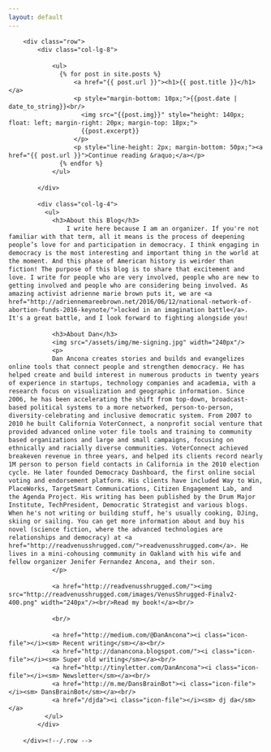 ```yaml
---
layout: default
---
```


<section id="about" name="about"></section>

<div id="intro">
  <div class="container">

        <div class="row">               
            <div class="col-lg-8">

                <ul>
                  {% for post in site.posts %}
                      <a href="{{ post.url }}"><h1>{{ post.title }}</h1></a>
                      <p style="margin-bottom: 10px;">{{post.date | date_to_string}}<br/>
                        <img src="{{post.img}}" style="height: 140px; float: left; margin-right: 20px; margin-top: 18px;">
                        {{post.excerpt}}
                      </p>
                      <p style="line-height: 2px; margin-bottom: 50px;"><a href="{{ post.url }}">Continue reading &raquo;</a></p>
                  {% endfor %}
                </ul>

            </div>

            <div class="col-lg-4">
              <ul>
                <h3>About this Blog</h3>
                    I write here because I am an organizer. If you're not familiar with that term, all it means is the process of deepening people’s love for and participation in democracy. I think engaging in democracy is the most interesting and important thing in the world at the moment. And this phase of American history is weirder than fiction! The purpose of this blog is to share that excitement and love. I write for people who are very involved, people who are new to getting involved and people who are considering being involved. As amazing activist adrienne marie brown puts it, we are <a href="http://adriennemareebrown.net/2016/06/12/national-network-of-abortion-funds-2016-keynote/">locked in an imagination battle</a>. It's a great battle, and I look forward to fighting alongside you!

                <h3>About Dan</h3>
                <img src="/assets/img/me-signing.jpg" width="240px"/>
                <p>
                Dan Ancona creates stories and builds and evangelizes online tools that connect people and strengthen democracy. He has helped create and build interest in numerous products in twenty years of experience in startups, technology companies and academia, with a research focus on visualization and geographic information. Since 2006, he has been accelerating the shift from top-down, broadcast-based political systems to a more networked, person-to-person, diversity-celebrating and inclusive democratic system. From 2007 to 2010 he built California VoterConnect, a nonprofit social venture that provided advanced online voter file tools and training to community based organizations and large and small campaigns, focusing on ethnically and racially diverse communities. VoterConnect achieved breakeven revenue in three years, and helped its clients record nearly 1M person to person field contacts in California in the 2010 election cycle. He later founded Democracy Dashboard, the first online social voting and endorsement platform. His clients have included Way to Win, PlaceWorks, TargetSmart Communications, Citizen Engagement Lab, and the Agenda Project. His writing has been published by the Drum Major Institute, TechPresident, Democratic Strategist and various blogs. When he's not writing or building stuff, he's usually cooking, DJing, skiing or sailing. You can get more information about and buy his novel (science fiction, where the advanced technologies are relationships and democracy) at <a href="http://readvenusshrugged.com/">readvenusshrugged.com</a>. He lives in a mini-cohousing community in Oakland with his wife and fellow organizer Jenifer Fernandez Ancona, and their son.
                </p>

                <a href="http://readvenusshrugged.com/"><img src="http://readvenusshrugged.com/images/VenusShrugged-Finalv2-400.png" width="240px"/><br/>Read my book!</a><br/>

                <br/>

                <a href="http://medium.com/@DanAncona"><i class="icon-file"></i><sm> Recent writing</sm></a><br/>
                <a href="http://danancona.blogspot.com/"><i class="icon-file"></i><sm> Super old writing</sm></a><br/>
                <a href="http://tinyletter.com/DanAncona"><i class="icon-file"></i><sm> Newsletter</sm></a><br/>
                <a href="http://m.me/DansBrainBot"><i class="icon-file"></i><sm> DansBrainBot</sm></a><br/>
                <a href="/djda"><i class="icon-file"></i><sm> dj da</sm></a>
              </ul>
            </div>
            
        </div><!--/.row -->
  </div>
</div><!--/ #intro -->


<!--PORTFOLIO DESCRIPTION -->

<!--
<section id="work" name="work"></section>
<div class="container desc">
    <div class="row">
            <div class="col-lg-2 col-lg-offset-1">
                <h5>PORTFOLIO</h5>
            </div>

            <div class="col-lg-6">
                <p><img class="img-responsive" src="assets/img/port01.jpg" alt=""></p>
            </div>
            <div class="col-lg-3">
                    <p style="margin-bottom: 5px">PLACEWORKS</p>
                <imp><sm>CURRENT</sm></imp>
                <p style="margin-top: 5px"><more>I'm current building civic engagement tools and visualizations for Placeworks, an urban design firm with offices throughout California.<br/><br/>
                </p>
                    <sm><i class="icon-tag"></i> project management, product design, development, visualization</sm></more> 
            </div>
            
            <div class="col-lg-6 col-lg-offset-3">
                <p><img class="img-responsive" src="assets/img/port01.jpg" alt=""></p>
            </div>
            <div class="col-lg-3">
                <p>DEMOCRACY DASHBOARD</p>
            <p><more>DemDash was, at one point, the future of democracy.<br/><br/>
                <sm><i class="icon-tag"></i> design</sm></more> 
            </p>
            </div>

            <div class="col-lg-6 col-lg-offset-3">
                <p><img class="img-responsive" src="assets/img/port01.jpg" alt=""></p>
            </div>
            <div class="col-lg-3">
                    <p>CALIFORNIA VOTERCONNECT</p>
                <p><more>Lorem Ipsum is simply dummy text of the printing and typesetting industry. Lorem Ipsum has been the industry's standard dummy text ever since the 1500s, when an unknown printer took a galley of type and scrambled it to make a type specimen book.<br/><br/>
                    <sm><i class="icon-tag"></i> front-end</sm></more> 
                </p>
            </div>
            
            <div class="col-lg-6 col-lg-offset-3">
                <p><img class="img-responsive" src="assets/img/port01.jpg" alt=""></p>
            </div>
            <div class="col-lg-3">
                    <p>WHY</p>
                <p><more>Lorem Ipsum is simply dummy text of the printing and typesetting industry. Lorem Ipsum has been the industry's standard dummy text ever since the 1500s, when an unknown printer took a galley of type and scrambled it to make a type specimen book.<br/><br/>
                    <sm><i class="icon-tag"></i> web design</sm></more> 
                </p>
            </div>

            <div class="col-lg-6 col-lg-offset-3">
                <p><img class="img-responsive" src="assets/img/port01.jpg" alt=""></p>
            </div>
            <div class="col-lg-3">
                    <p>2063</p>
                <p><more>Lorem Ipsum is simply dummy text of the printing and typesetting industry. Lorem Ipsum has been the industry's standard dummy text ever since the 1500s, when an unknown printer took a galley of type and scrambled it to make a type specimen book.<br/><br/>
                    <sm><i class="icon-tag"></i> web design</sm></more> 
                </p>
            </div>

            <div class="col-lg-6 col-lg-offset-3">
                <p><img class="img-responsive" src="assets/img/port01.jpg" alt=""></p>
            </div>
            <div class="col-lg-3">
                    <p>CITIZEN ENGAGEMENT LAB, DEMOCRACY FOR AMERICA, AGENDA PROJECT, POPLICUS</p>
                <p><more>Lorem Ipsum is simply dummy text of the printing and typesetting industry. Lorem Ipsum has been the industry's standard dummy text ever since the 1500s, when an unknown printer took a galley of type and scrambled it to make a type specimen book.<br/><br/>
                    <sm><i class="icon-tag"></i> web design</sm></more> 
                </p>
            </div>

            <div class="col-lg-6 col-lg-offset-3">
                <p><img class="img-responsive" src="assets/img/port01.jpg" alt=""></p>
            </div>
            <div class="col-lg-3">
                    <p>ALEXANDRIA DIGITAL LIBRARY</p>
                <p><more>Lorem Ipsum is simply dummy text of the printing and typesetting industry. Lorem Ipsum has been the industry's standard dummy text ever since the 1500s, when an unknown printer took a galley of type and scrambled it to make a type specimen book.<br/><br/>
                    <sm><i class="icon-tag"></i> web design</sm></more> 
                </p>
            </div>

            <div class="col-lg-6 col-lg-offset-3">
                <p><img class="img-responsive" src="assets/img/port01.jpg" alt=""></p>
            </div>
            <div class="col-lg-3">
                    <p>INTERVISTA, CRITICAL PATH, VIZBANG</p>
                <p><more>Lorem Ipsum is simply dummy text of the printing and typesetting industry. Lorem Ipsum has been the industry's standard dummy text ever since the 1500s, when an unknown printer took a galley of type and scrambled it to make a type specimen book.<br/><br/>
                    <sm><i class="icon-tag"></i> web design</sm></more> 
                </p>
            </div>

            <div class="col-lg-6 col-lg-offset-3">
                <p><img class="img-responsive" src="assets/img/port01.jpg" alt=""></p>
            </div>
            <div class="col-lg-3">
                    <p>INSTITUTE FOR ADVANCED TECHNOLOGY IN THE HUMANITIES</p>
                <p><more>Lorem Ipsum is simply dummy text of the printing and typesetting industry. Lorem Ipsum has been the industry's standard dummy text ever since the 1500s, when an unknown printer took a galley of type and scrambled it to make a type specimen book.<br/><br/>
                    <sm><i class="icon-tag"></i> web design</sm></more> 
                </p>
            </div>

    
    </div>
</div>


-->

